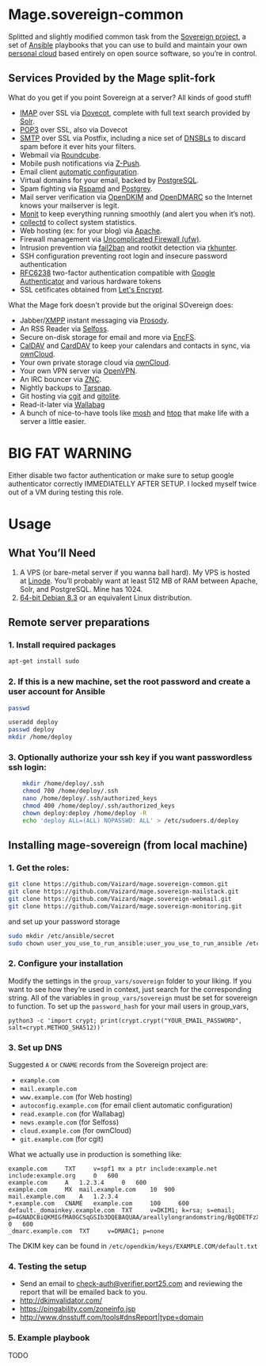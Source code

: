 # Mage.sovereign-common

Splitted and slightly modified common task from the [Sovereign project](https://github.com/sovereign/sovereign), a set of [Ansible](http://ansible.com) playbooks that you can use to build and maintain your own 
[personal cloud](http://www.urbandictionary.com/define.php?term=clown%20computing) based entirely on open source software, so you’re in control.

Services Provided by the Mage split-fork
----------------------------------------

What do you get if you point Sovereign at a server? All kinds of good stuff!

-   [IMAP](https://en.wikipedia.org/wiki/Internet_Message_Access_Protocol) over SSL via [Dovecot](http://dovecot.org/), complete with full text search provided by [Solr](https://lucene.apache.org/solr/).
-   [POP3](https://en.wikipedia.org/wiki/Post_Office_Protocol) over SSL, also via Dovecot
-   [SMTP](https://en.wikipedia.org/wiki/Simple_Mail_Transfer_Protocol) over SSL via Postfix, including a nice set of [DNSBLs](https://en.wikipedia.org/wiki/DNSBL) to discard spam before it ever hits your filters.
-   Webmail via [Roundcube](http://www.roundcube.net/).
-   Mobile push notifications via [Z-Push](http://z-push.sourceforge.net/soswp/index.php?pages_id=1&t=home).
-   Email client [automatic configuration](https://developer.mozilla.org/en-US/docs/Mozilla/Thunderbird/Autoconfiguration).
-   Virtual domains for your email, backed by [PostgreSQL](http://www.postgresql.org/).
-   Spam fighting via [Rspamd](https://www.rspamd.com/) and [Postgrey](http://postgrey.schweikert.ch/).
-   Mail server verification via [OpenDKIM](http://www.opendkim.org/) and [OpenDMARC](http://www.trusteddomain.org/opendmarc/) so the Internet knows your mailserver is legit.
-   [Monit](http://mmonit.com/monit/) to keep everything running smoothly (and alert you when it’s not).
-   [collectd](http://collectd.org/) to collect system statistics.
-   Web hosting (ex: for your blog) via [Apache](https://www.apache.org/).
-   Firewall management via [Uncomplicated Firewall (ufw)](https://wiki.ubuntu.com/UncomplicatedFirewall).
-   Intrusion prevention via [fail2ban](http://www.fail2ban.org/) and rootkit detection via [rkhunter](http://rkhunter.sourceforge.net).
-   SSH configuration preventing root login and insecure password authentication
-   [RFC6238](http://tools.ietf.org/html/rfc6238) two-factor authentication compatible with [Google Authenticator](http://en.wikipedia.org/wiki/Google_Authenticator) and various hardware tokens
-   SSL cetificates obtained from [Let's Encrypt](https://letsencrypt.org/).

What the Mage fork doesn't provide but the original SOvereign does:

-   Jabber/[XMPP](http://xmpp.org/) instant messaging via [Prosody](http://prosody.im/).
-   An RSS Reader via [Selfoss](http://selfoss.aditu.de/).
-   Secure on-disk storage for email and more via [EncFS](http://www.arg0.net/encfs).
-   [CalDAV](https://en.wikipedia.org/wiki/CalDAV) and [CardDAV](https://en.wikipedia.org/wiki/CardDAV) to keep your calendars and contacts in sync, via [ownCloud](http://owncloud.org/).
-   Your own private storage cloud via [ownCloud](http://owncloud.org/).
-   Your own VPN server via [OpenVPN](http://openvpn.net/index.php/open-source.html).
-   An IRC bouncer via [ZNC](http://wiki.znc.in/ZNC).
-   Nightly backups to [Tarsnap](https://www.tarsnap.com/).
-   Git hosting via [cgit](http://git.zx2c4.com/cgit/about/) and [gitolite](https://github.com/sitaramc/gitolite).
-   Read-it-later via [Wallabag](https://www.wallabag.org/)
-   A bunch of nice-to-have tools like [mosh](http://mosh.mit.edu) and [htop](http://htop.sourceforge.net) that make life with a server a little easier.

BIG FAT WARNING
===============

Either disable two factor authentication or make sure to setup google authenticator correctly IMMEDIATELLY AFTER SETUP. I locked myself twice out of a VM during testing this role.


Usage
=====

What You’ll Need
----------------

1.  A VPS (or bare-metal server if you wanna ball hard). My VPS is hosted at [Linode](http://www.linode.com/?r=45405878277aa04ee1f1d21394285da6b43f963b). You’ll probably want at least 512 MB of RAM between Apache, Solr, and PostgreSQL. Mine has 1024.
2.  [64-bit Debian 8.3](http://www.debian.org/) or an equivalent Linux distribution.


Remote server preparations
--------------------------


### 1. Install required packages

```sh
apt-get install sudo
```

### 2. If this is a new machine, set the root password and create a user account for Ansible

```sh
passwd

useradd deploy
passwd deploy
mkdir /home/deploy
```

### 3. Optionally authorize your ssh key if you want passwordless ssh login:

```sh
    mkdir /home/deploy/.ssh
    chmod 700 /home/deploy/.ssh
    nano /home/deploy/.ssh/authorized_keys
    chmod 400 /home/deploy/.ssh/authorized_keys
    chown deploy:deploy /home/deploy -R
    echo 'deploy ALL=(ALL) NOPASSWD: ALL' > /etc/sudoers.d/deploy
```


Installing mage-sovereign (from local machine)
----------------------------------------------

### 1. Get the roles:

```sh
git clone https://github.com/Vaizard/mage.sovereign-common.git
git clone https://github.com/Vaizard/mage.sovereign-mailstack.git
git clone https://github.com/Vaizard/mage.sovereign-webmail.git
git clone https://github.com/Vaizard/mage.sovereign-monitoring.git
```

and set up your password storage

```sh
sudo mkdir /etc/ansible/secret
sudo chown user_you_use_to_run_ansible:user_you_use_to_run_ansible /etc/ansible/secret
```

### 2. Configure your installation

Modify the settings in the `group_vars/sovereign` folder to your liking. If you want to see how they’re used in context, just search for the corresponding string.
All of the variables in `group_vars/sovereign` must be set for sovereign to function. To set up the `password_hash` for your mail users in group_vars,

    python3 -c 'import crypt; print(crypt.crypt("YOUR_EMAIL_PASSWORD", salt=crypt.METHOD_SHA512))'

### 3. Set up DNS

Suggested `A` or `CNAME` records from the Sovereign project are:

* `example.com`
* `mail.example.com`
* `www.example.com` (for Web hosting)
* `autoconfig.example.com` (for email client automatic configuration)
* `read.example.com` (for Wallabag)
* `news.example.com` (for Selfoss)
* `cloud.example.com` (for ownCloud)
* `git.example.com` (for cgit)

What we actually use in production is something like:

```
example.com 	TXT 	v=spf1 mx a ptr include:example.net include:example.org 	0 	600
example.com 	A 	1.2.3.4 	0 	600
example.com 	MX 	mail.example.com 	10 	900
mail.example.com 	A 	1.2.3.4
*.example.com 	CNAME 	example.com 	100 	600
default._domainkey.example.com 	TXT 	v=DKIM1; k=rsa; s=email; p=4GNADCBiQKMIGfMA0GCSqGSIb3DQEBAQUAA/areallylongrandomstring/BgQDETFzXLgzfHVOw3YDAQAB 	0 	600
_dmarc.example.com 	TXT 	v=DMARC1; p=none
```

The DKIM key can be found in `/etc/opendkim/keys/EXAMPLE.COM/default.txt`

### 4. Testing the setup

* Send an email to <a href="mailto:check-auth@verifier.port25.com">check-auth@verifier.port25.com</a> and reviewing the report that will be emailed back to you.
* http://dkimvalidator.com/
* https://pingability.com/zoneinfo.jsp
* http://www.dnsstuff.com/tools#dnsReport|type=domain

### 5. Example playbook 

TODO

